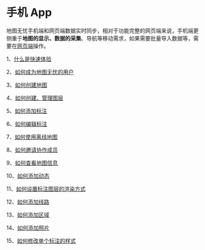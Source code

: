 # 手机 App

地图无忧手机端和网页端数据实时同步，相对于功能完整的网页端来说，手机端更侧重于**地图的显示、数据的采集**、导航等移动需求，如果需要批量导入数据等，需要在[网页端](http://www.dituwuyou.com)操作。

1、[什么是快速体验](/m-getting-started.html)

2、[如何成为地图无忧的用户](/m-signup.html)

3、[如何创建地图](m-newmap.html)

4、[如何创建、管理图层](/m-layers.html)

5、[如何添加标注](/m-addmark.html)

6、[如何编辑标注](/m-editmark.html)

7、[如何使用离线地图](/m-offline.html)

8、[如何邀请协作成员](/m-addmembers.html)

9、[如何查看地图信息](/m-mapinfo.html)

10、[如何添加动态](/m-add-news.html )

11、[如何设置标注图层的渲染方式](/m-marklayer-stylesetting.html )

12、[如何添加线路](/m-addline.html)

13、[如何添加区域](/m-addregion.html)

14、[如何添加照片](/m-add-picture.html)

15、[如何修改单个标注的样式](/m-marker-style-setting.html)

